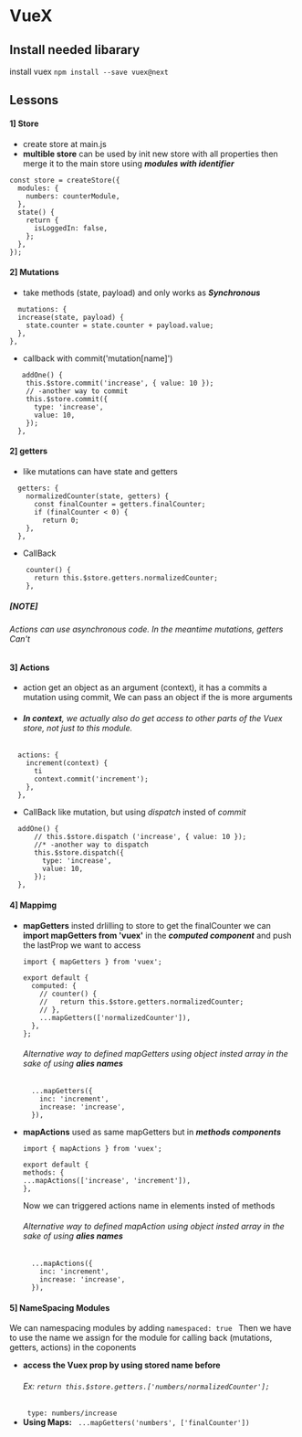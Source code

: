 # VueX

## Install needed libarary

install vuex `npm install --save vuex@next`

## Lessons

#### 1] Store

- create store at main.js
- **multible store** can be used by init new store with all properties then merge it to the main store using **_modules with identifier_**

```
const store = createStore({
  modules: {
    numbers: counterModule,
  },
  state() {
    return {
      isLoggedIn: false,
    };
  },
});
```

#### 2] Mutations

- take methods (state, payload) and only works as **_Synchronous_**

```
  mutations: {
  increase(state, payload) {
    state.counter = state.counter + payload.value;
  },
},
```

- callback with commit('mutation[name]')

```
   addOne() {
    this.$store.commit('increase', { value: 10 });
    // -another way to commit
    this.$store.commit({
      type: 'increase',
      value: 10,
    });
  },
```

#### 2] getters

- like mutations can have state and getters

```
  getters: {
    normalizedCounter(state, getters) {
      const finalCounter = getters.finalCounter;
      if (finalCounter < 0) {
        return 0;
    },
  },
```

- CallBack

```
    counter() {
      return this.$store.getters.normalizedCounter;
    },
```

##### [NOTE]

###### Actions can use _asynchronous code_. In the meantime mutations, getters Can't

#### 3] Actions

- action get an object as an argument (context), it has a commits a mutation using commit, We can pass an object if the is more arguments
-  ###### **In context**, we actually also do get access to other parts of the Vuex store, not just to this module.
```
  actions: {
    increment(context) {
      ti
      context.commit('increment');
    },
  },
```

- CallBack like mutation, but using _dispatch_ insted of _commit_

```
  addOne() {
      // this.$store.dispatch ('increase', { value: 10 });
      //* -another way to dispatch
      this.$store.dispatch({
        type: 'increase',
        value: 10,
      });
  },
```

#### 4] Mappimg

- **mapGetters**
  insted drlilling to store to get the finalCounter we can **import mapGetters from 'vuex'** in the **_computed component_** and push the lastProp we want to access

  ```
  import { mapGetters } from 'vuex';

  export default {
    computed: {
      // counter() {
      //   return this.$store.getters.normalizedCounter;
      // },
      ...mapGetters(['normalizedCounter']),
    },
  };
  ```

  ###### Alternative way to defined mapGetters using object insted array in the sake of using **_alies names_**

  ```
    ...mapGetters({
      inc: 'increment',
      increase: 'increase',
    }),
  ```

- **mapActions**
  used as same mapGetters but in **_methods components_**

  ```
  import { mapActions } from 'vuex';

  export default {
  methods: {
  ...mapActions(['increase', 'increment']),
  },
  ```

  Now we can triggered actions name in elements insted of methods

  ###### Alternative way to defined mapAction using object insted array in the sake of using **_alies names_**

  ```
    ...mapActions({
      inc: 'increment',
      increase: 'increase',
    }),
  ```

#### 5] NameSpacing Modules

We can namespacing modules by adding `namespaced: true `
Then we have to use the name we assign for the module for calling back (mutations, getters, actions) in the coponents

- **access the Vuex prop by using stored name before**
  ###### Ex: `return this.$store.getters.['numbers/normalizedCounter'];`
  ` type: numbers/increase`
- **Using Maps:**
  ` ...mapGetters('numbers', ['finalCounter'])`
